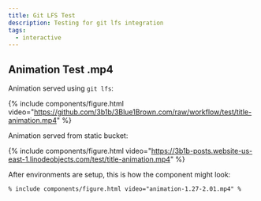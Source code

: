 ```yaml
---
title: Git LFS Test
description: Testing for git lfs integration
tags:
  - interactive
---
```


## Animation Test .mp4

Animation served using `git lfs`:

{% include components/figure.html video="https://github.com/3b1b/3Blue1Brown.com/raw/workflow/test/title-animation.mp4" %}

Animation served from static bucket:

{% include components/figure.html video="https://3b1b-posts.website-us-east-1.linodeobjects.com/test/title-animation.mp4" %}

After environments are setup, this is how the component might look:

```
% include components/figure.html video="animation-1.27-2.01.mp4" %
```